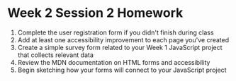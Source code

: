 # Week 2 Session 2 Homework

1. Complete the user registration form if you didn't finish during class
2. Add at least one accessibility improvement to each page you've created
3. Create a simple survey form related to your Week 1 JavaScript project that collects relevant data
4. Review the MDN documentation on HTML forms and accessibility
5. Begin sketching how your forms will connect to your JavaScript project